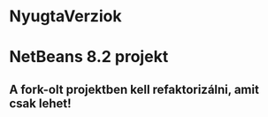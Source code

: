 # NyugtaVerziok
# NetBeans 8.2 projekt
## A fork-olt projektben kell refaktorizálni, amit csak lehet!
